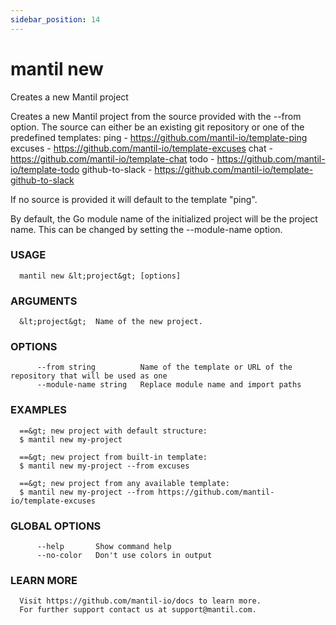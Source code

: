 ```yaml
---
sidebar_position: 14
---
```


# mantil new

Creates a new Mantil project

Creates a new Mantil project from the source provided with the --from option.
The source can either be an existing git repository or one of the predefined templates:
ping            - https://github.com/mantil-io/template-ping
excuses         - https://github.com/mantil-io/template-excuses
chat            - https://github.com/mantil-io/template-chat
todo            - https://github.com/mantil-io/template-todo
github-to-slack - https://github.com/mantil-io/template-github-to-slack

If no source is provided it will default to the template "ping".

By default, the Go module name of the initialized project will be the project name.
This can be changed by setting the --module-name option.

### USAGE
```
  mantil new &lt;project&gt; [options]
```
### ARGUMENTS
```
  &lt;project&gt;  Name of the new project.
```
### OPTIONS
```
      --from string          Name of the template or URL of the repository that will be used as one
      --module-name string   Replace module name and import paths
```
### EXAMPLES
```
  ==&gt; new project with default structure:
  $ mantil new my-project

  ==&gt; new project from built-in template:
  $ mantil new my-project --from excuses

  ==&gt; new project from any available template:
  $ mantil new my-project --from https://github.com/mantil-io/template-excuses

```
### GLOBAL OPTIONS
```
      --help       Show command help
      --no-color   Don't use colors in output
```
### LEARN MORE
```
  Visit https://github.com/mantil-io/docs to learn more.
  For further support contact us at support@mantil.com.
```
